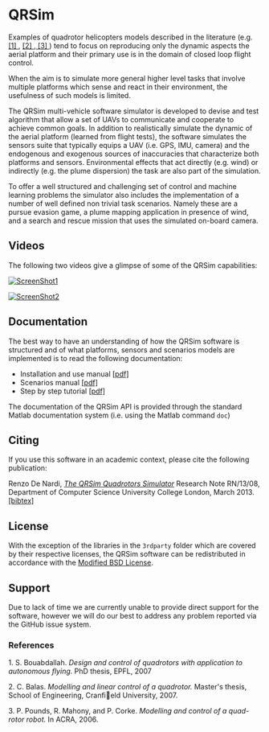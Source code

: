 QRSim
=====

Examples of quadrotor helicopters models described in the literature (e.g. [ [1] ](#one), [ [2] ](#two),[ [3] ](#three)) tend to focus on reproducing only the dynamic aspects the aerial platform and their
primary use is in the domain of closed loop flight control. 

When the aim is to simulate more general higher level tasks that involve multiple platforms which sense and react in their environment, the usefulness of such models is limited.

The QRSim multi-vehicle software simulator is developed to devise and test algorithm that allow a set of UAVs to communicate and cooperate to achieve common goals. In addition to realistically simulate the dynamic of the aerial platform (learned from flight tests), the software simulates the sensors suite that typically equips a UAV (i.e. GPS, IMU, camera) and the endogenous and exogenous sources of inaccuracies that characterize both platforms and sensors. Environmental effects that act directly (e.g. wind) or indirectly (e.g. the plume dispersion) the task are also part of the simulation.

To offer a well structured and challenging set of control and machine learning problems the simulator also includes the implementation of a number of well defined non trivial task scenarios. Namely these are a pursue evasion game, a plume mapping application in presence of wind, and a search and rescue mission that uses the simulated on-board camera.

## Videos

The following two videos give a glimpse of some of the QRSim capabilities:  

[![ScreenShot1](https://github.com/UCL-CompLACS/qrsim/blob/master/doc/Youtube_Video1.png)](http://youtu.be/5ka4tP0z2RQ)

[![ScreenShot2](https://github.com/UCL-CompLACS/qrsim/blob/master/doc/Youtube_Video2.png)](http://youtu.be/SjOaX4Z0iLk)

## Documentation
The best way to have an understanding of how the QRSim software is structured and of what platforms, sensors and scenarios models are implemented is to read the following documentation:

* Installation and use manual <a href="https://github.com/UCL-CompLACS/qrsim/blob/master/doc/manual.pdf">[pdf]<a/>
* Scenarios manual <a href="https://github.com/UCL-CompLACS/qrsim/blob/master/doc/scenarios.pdf">[pdf]<a/>
* Step by step tutorial <a href="https://github.com/UCL-CompLACS/qrsim/blob/master/doc/exercises.pdf">[pdf]<a/> 

The documentation of the QRSim API is provided through the standard Matlab documentation system (i.e. using the Matlab command `doc`)  

## Citing
If you use this software in an academic context, please cite the following publication:

Renzo De Nardi, <a href="http://www0.cs.ucl.ac.uk/staff/R.DeNardi/DeNardi2013rn.pdf">_The QRSim Quadrotors Simulator_<a/> Research Note RN/13/08, Department of Computer Science University College London, March 2013. <a href="https://github.com/UCL-CompLACS/qrsim/blob/master/doc/qrsimcite.bib">[bibtex]<a/>

## License
With the exception of the libraries in the `3rdparty` folder which are covered by their respective licenses, the QRSim software can be redistributed in accordance with the <a href="https://github.com/UCL-CompLACS/qrsim/blob/master/LICENSE">Modified BSD License<a/>.

## Support
Due to lack of time we are currently unable to provide direct support for the software, however we will do our best to address any problem reported via the GitHub issue system.  

### References
1.<a id="one"></a>  S. Bouabdallah. _Design and control of quadrotors with application to autonomous flying._ PhD thesis, EPFL, 2007

2.<a id="two"></a>  C. Balas. _Modelling and linear control of a quadrotor._ Master's thesis, School of
Engineering, Cranfield University, 2007.

3.<a id="three"></a>  P. Pounds, R. Mahony, and P. Corke. _Modelling and control of a quad-rotor robot._
In ACRA, 2006.




